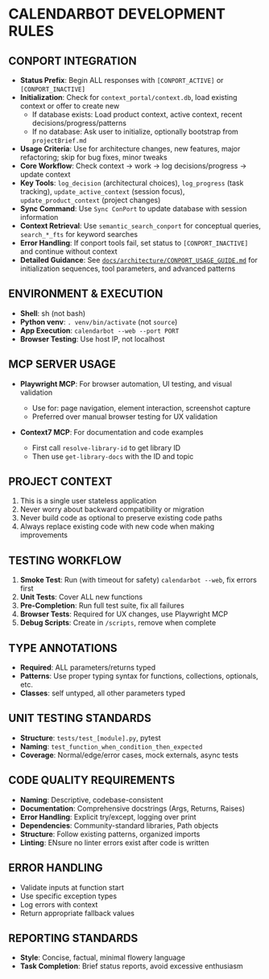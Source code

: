 # CALENDARBOT DEVELOPMENT RULES

## CONPORT INTEGRATION
- **Status Prefix**: Begin ALL responses with `[CONPORT_ACTIVE]` or `[CONPORT_INACTIVE]`
- **Initialization**: Check for `context_portal/context.db`, load existing context or offer to create new
  - If database exists: Load product context, active context, recent decisions/progress/patterns
  - If no database: Ask user to initialize, optionally bootstrap from `projectBrief.md`
- **Usage Criteria**: Use for architecture changes, new features, major refactoring; skip for bug fixes, minor tweaks
- **Core Workflow**: Check context → work → log decisions/progress → update context
- **Key Tools**: `log_decision` (architectural choices), `log_progress` (task tracking), `update_active_context` (session focus), `update_product_context` (project changes)
- **Sync Command**: Use `Sync ConPort` to update database with session information
- **Context Retrieval**: Use `semantic_search_conport` for conceptual queries, `search_*_fts` for keyword searches
- **Error Handling**: If conport tools fail, set status to `[CONPORT_INACTIVE]` and continue without context
- **Detailed Guidance**: See [`docs/architecture/CONPORT_USAGE_GUIDE.md`](docs/architecture/CONPORT_USAGE_GUIDE.md) for initialization sequences, tool parameters, and advanced patterns

## ENVIRONMENT & EXECUTION
- **Shell**: sh (not bash)
- **Python venv**: `. venv/bin/activate` (not `source`)
- **App Execution**: `calendarbot --web --port PORT`
- **Browser Testing**: Use host IP, not localhost

## MCP SERVER USAGE
- **Playwright MCP**: For browser automation, UI testing, and visual validation
  - Use for: page navigation, element interaction, screenshot capture
  - Preferred over manual browser testing for UX validation

- **Context7 MCP**: For documentation and code examples
  - First call `resolve-library-id` to get library ID
  - Then use `get-library-docs` with the ID and topic

## PROJECT CONTEXT
1. This is a single user stateless application
2. Never worry about backward compatibility or migration
3. Never build code as optional to preserve existing code paths
4. Always replace existing code with new code when making improvements

## TESTING WORKFLOW
1. **Smoke Test**: Run (with timeout for safety) `calendarbot --web`, fix errors first
2. **Unit Tests**: Cover ALL new functions
3. **Pre-Completion**: Run full test suite, fix all failures
4. **Browser Tests**: Required for UX changes, use Playwright MCP
5. **Debug Scripts**: Create in `/scripts`, remove when complete

## TYPE ANNOTATIONS
- **Required**: ALL parameters/returns typed
- **Patterns**: Use proper typing syntax for functions, collections, optionals, etc.
- **Classes**: self untyped, all other parameters typed

## UNIT TESTING STANDARDS
- **Structure**: `tests/test_[module].py`, pytest
- **Naming**: `test_function_when_condition_then_expected`
- **Coverage**: Normal/edge/error cases, mock externals, async tests

## CODE QUALITY REQUIREMENTS
- **Naming**: Descriptive, codebase-consistent
- **Documentation**: Comprehensive docstrings (Args, Returns, Raises)
- **Error Handling**: Explicit try/except, logging over print
- **Dependencies**: Community-standard libraries, Path objects
- **Structure**: Follow existing patterns, organized imports
- **Linting**: ENsure no linter errors exist after code is written

## ERROR HANDLING
- Validate inputs at function start
- Use specific exception types
- Log errors with context
- Return appropriate fallback values

## REPORTING STANDARDS
- **Style**: Concise, factual, minimal flowery language
- **Task Completion**: Brief status reports, avoid excessive enthusiasm
